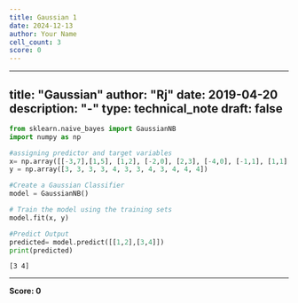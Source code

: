 ```yaml
---
title: Gaussian 1
date: 2024-12-13
author: Your Name
cell_count: 3
score: 0
---
```


---
title: "Gaussian"
author: "Rj"
date: 2019-04-20
description: "-"
type: technical_note
draft: false
---

```python
from sklearn.naive_bayes import GaussianNB
import numpy as np
```


```python
#assigning predictor and target variables
x= np.array([[-3,7],[1,5], [1,2], [-2,0], [2,3], [-4,0], [-1,1], [1,1], [-2,2], [2,7], [-4,1], [-2,7]])
y = np.array([3, 3, 3, 3, 4, 3, 3, 4, 3, 4, 4, 4])

#Create a Gaussian Classifier
model = GaussianNB()

# Train the model using the training sets 
model.fit(x, y)

#Predict Output 
predicted= model.predict([[1,2],[3,4]])
print(predicted)
```

    [3 4]



---
**Score: 0**
